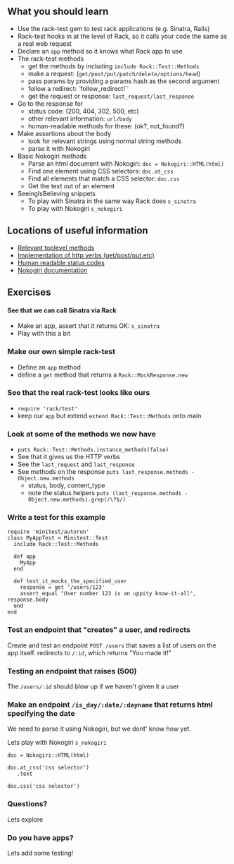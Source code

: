 What you should learn
---------------------

* Use the rack-test gem to test rack applications (e.g. Sinatra, Rails)
* Rack-test hooks in at the level of Rack, so it calls your code the same as a real web request
* Declare an `app` method so it knows what Rack app to use
* The rack-test methods
  * get the methods by including `include Rack::Test::Methods`
  * make a request: (`get/post/put/patch/delete/options/head`)
  * pass params by providing a params hash as the second argument
  * follow a redirect: `follow_redirect!``
  * get the request or response: `last_request/last_response`
* Go to the response for
  * status code: (200, 404, 302, 500, etc)
  * other relevant information: `url/body`
  * human-readable methods for these: (ok?, not_found?)
* Make assertions about the body
  * look for relevant strings using normal string methods
  * parse it with Nokogiri
* Basic Nokogiri methods
  * Parse an html document with Nokogiri: `doc = Nokogiri::HTML(html)`
  * Find one element using CSS selectors: `doc.at_css`
  * Find all elements that match a CSS selector: `doc.css`
  * Get the text out of an element
* SeeingIsBelieving snippets
  * To play with Sinatra in the same way Rack does `s_sinatra`<tab>
  * To play with Nokogiri `s_nokogiri`<tab>


Locations of useful information
-------------------------------

* [Relevant toplevel methods](https://github.com/brynary/rack-test/blob/d798a3dafd1ae3c5a7156b5c2a8c88a704b07a2d/lib/rack/test/methods.rb#L59-77)
* [Implementation of http verbs (get/post/put.etc)](https://github.com/brynary/rack-test/blob/d798a3dafd1ae3c5a7156b5c2a8c88a704b07a2d/lib/rack/test.rb#L49-113)
* [Human readable status codes](https://github.com/rack/rack/blob/575bbcba780d9ba71f173921aa1fcb024890b867/lib/rack/response.rb#L118-137)
* [Nokogiri documentation](http://www.rubydoc.info/github/sparklemotion/nokogiri/Nokogiri/XML/Node)

Exercises
---------

#### See that we can call Sinatra via Rack

* Make an app, assert that it returns OK: `s_sinatra`<tab>
* Play with this a bit

### Make our own simple rack-test

* Define an `app` method
* define a `get` method that returns a `Rack::MockResponse.new`

### See that the real rack-test looks like ours

* `require 'rack/test'`
* keep our `app` but extend `extend Rack::Test::Methods` onto main

### Look at some of the methods we now have

* `puts Rack::Test::Methods.instance_methods(false)`
* See that it gives us the HTTP verbs
* See the `last_request` and `last_response`
* See methods on the response `puts last_response.methods - Object.new.methods`
  * status, body, content_type
  * note the status helpers `puts (last_response.methods - Object.new.methods).grep(/\?$/)`

### Write a test for this example

```
require 'minitest/autorun'
class MyAppTest < Minitest::Test
  include Rack::Test::Methods

  def app
    MyApp
  end

  def test_it_mocks_the_specified_user
    response = get '/users/123'
    assert_equal "User number 123 is an uppity know-it-all", response.body
  end
end
```

### Test an endpoint that "creates" a user, and redirects

Create and test an endpoint `POST /users` that saves a list of users on the app itself. redirects to `/:id`, which returns "You made it!"

### Testing an endpoint that raises (500)

The `/users/:id` should blow up if we haven't given it a user

### Make an endpoint `/is_day/:date/:dayname` that returns html specifying the date

We need to parse it using Nokogiri, but we dont' know how yet.

Lets play with Nokogiri `s_nokogiri`<tab>

```
doc = Nokogiri::HTML(html)

doc.at_css('css selector')
   .text

doc.css('css selector')
```

### Questions?

Lets explore

### Do you have apps?

Lets add some testing!
